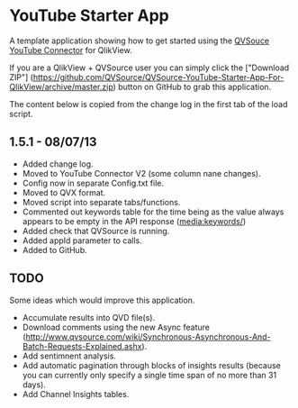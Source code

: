 YouTube Starter App
===================
A template application showing how to get started using the [QVSouce YouTube Connector](http://www.qvsource.com/wiki/YouTube-Connector-For-QlikView.ashx) for QlikView. 

If you are a QlikView + QVSource user you can simply click the ["Download ZIP"] (https://github.com/QVSource/QVSource-YouTube-Starter-App-For-QlikView/archive/master.zip) button on GitHub to grab this application.

The content below is copied from the change log in the first tab of the load script.

1.5.1 - 08/07/13
----------------
* Added change log.
* Moved to YouTube Connector V2 (some column nane changes).
* Config now in separate Config.txt file.
* Moved to QVX format.
* Moved script into separate tabs/functions.
* Commented out keywords table for the time being as the value always appears to be empty in the API response (<media:keywords/>)
* Added check that QVSource is running.
* Added appId parameter to calls.
* Added to GitHub.

TODO
----
Some ideas which would improve this application.
* Accumulate results into QVD file(s).
* Download comments using the new Async feature (http://www.qvsource.com/wiki/Synchronous-Asynchronous-And-Batch-Requests-Explained.ashx).
* Add sentimnent analysis.
* Add automatic pagination through blocks of insights results (because you can currently only specify a single time span of no more than 31 days).
* Add Channel Insights tables.
